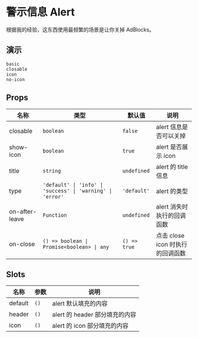 # 警示信息 Alert

根据我的经验，这东西使用最频繁的场景是让你关掉 AdBlocks。

<!-- there is a bug of chrome rendering svg, if translateZ is not set -->

## 演示

```demo
basic
closable
icon
no-icon
```

## Props

| 名称 | 类型 | 默认值 | 说明 |
| --- | --- | --- | --- |
| closable | `boolean` | `false` | alert 信息是否可以关掉 |
| show-icon | `boolean` | `true` | alert 是否展示 icon |
| title | `string` | `undefined` | alert 的 title 信息 |
| type | `'default' \| 'info' \| 'success' \| 'warning' \| 'error'` | `'default'` | alert 的类型 |
| on-after-leave | `Function` | `undefined` | alert 消失时执行的回调函数 |
| on-close | `() => boolean \| Promise<boolean> \| any` | `() => true` | 点击 close icon 时执行的回调函数 |

## Slots

| 名称    | 参数 | 说明                           |
| ------- | ---- | ------------------------------ |
| default | `()` | alert 默认填充的内容           |
| header  | `()` | alert 的 header 部分填充的内容 |
| icon    | `()` | alert 的 icon 部分填充的内容   |
